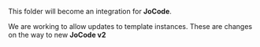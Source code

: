 This folder will become an integration for **JoCode**.

We are working to allow updates to template instances.
These are changes on the way to new **JoCode v2**
